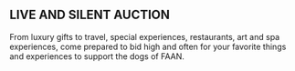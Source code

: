 <h2 class="faan-header">LIVE AND SILENT AUCTION</h2>
<div class="faan-body">
    From luxury gifts to travel, special experiences, restaurants, art and spa experiences, come prepared to bid high and often for your favorite things and experiences to support the dogs of FAAN.
</div>
